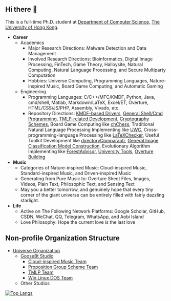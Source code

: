 ## Hi there 👋

This is a full-time Ph.D. student at [Department of Computer Science](https://www.cs.hku.hk/), [The University of Hong Kong](https://www.hku.hk/). 

- **Career**
  - Academics
    - Major Research Directions: Malware Detection and Data Management
    - Involved Research Directions: Bioinformatics, Digital Image Processing, FinTech, Game Theory, Halloysite, Natural Computing, Natural Language Processing, and Secure Multiparty Computation
    - Hobbies: Universe Computing, Programming Languages, Nature-inspired Music, Board Game Computing, and Automatic Gaming
  - Engineering
    - Programming Languages: C/C++/MFC/KMDF, Python, Java, cmd/shell, Matlab, Markdown/LaTeX, Excel/ET, Overture, HTML/CSS/JS/PHP, Assembly, Vivado, etc. 
    - Repository Directions: [KMDF-based Drivers](https://github.com/GooseBt-Studio), [General Shell/Cmd Programming](https://github.com/Win-Linux-DOS-Team/Win-Linux-DOS), [TMLP-related Development](https://github.com/TMLP-Team/Bypasser), [Cryptography Schemes](https://github.com/BatchClayderman/Cryptography-Schemes), Board Game Computing like [chChess](https://github.com/BatchClayderman/chChess), Traditional Natural Language Processing Implementing like [UWC](https://github.com/BatchClayderman/UWC), Cross-programming-language Processing like [LaTeXChecker](https://github.com/BatchClayderman/LaTeXChecker), Useful Toolkit Development like [directoryComparaotr](https://github.com/BatchClayderman/directoryComparator), [General Image Classification Model Construction](https://github.com/BatchClayderman/ResNet-Distribution), Evolutionary Algorithm Implementing like [ForestAdvisor](https://github.com/BatchClayderman/ForestAdvisor), [University Tools](https://github.com/BatchClayderman/University-Tools), [Overture Building](https://github.com/Cloud-inspired-Music-Team/Inspired-Music)
- **Music**
  - Categories of Nature-inspired Music: Cloud-inspired Music, Standard-inspired Music, and Driven-inspired Music
  - Generating from Pure Music to: Overture Sheet Files, Images, Videos, Plain Text, Philosophic Text, and Sensing Text
  - May you a better tomorrow, and genuinely hope that every tiny corner of the giant universe can be entirely filled with fairly dazzling starlight. 
- **Life**
  - Active on The Following Network Platforms: Google Scholar, GitHub, CSDN, WeChat, QQ, Telegram, WhatsApp, and Aobi Island
  - Love Philosophy: Hope the current love is the last love

## Non-profile Organization Structure

- [Universe Organization](https://github.com/Universe-Organization)
  - [GooseBt Studio](https://github.com/GooseBt-Studio)
    - [Cloud-inspired Music Team](https://github.com/Cloud-inspired-Music-Team)
    - [Proposition Group Scheme Team](https://github.com/Proposition-Group-Scheme-Team)
    - [TMLP Team](https://github.com/TMLP-Team)
    - [Win Linux DOS Team](https://github.com/Win-Linux-DOS-Team)
  - Other Studios

[![Top Langs](https://github-readme-stats.vercel.app/api/top-langs/?username=BatchClayderman&hide=CMake,Objective-C%2B%2B&layout=compact)](https://github.com/BatchClayderman?tab=repositories)

<!--
[![Readme Card](https://github-readme-stats.vercel.app/api/pin/?username=BatchClayderman&repo=LaTeXChecker)](https://github.com/BatchClayderman/LaTeXChecker)
[![Readme Card](https://github-readme-stats.vercel.app/api/pin/?username=BatchClayderman&repo=directoryComparator)](https://github.com/BatchClayderman/directoryComparator)
[![Readme Card](https://github-readme-stats.vercel.app/api/pin/?username=BatchClayderman&repo=UWC)](https://github.com/BatchClayderman/UWC)
[![Readme Card](https://github-readme-stats.vercel.app/api/pin/?username=BatchClayderman&repo=ResNet-Distribution)](https://github.com/BatchClayderman/ResNet-Distribution)
[![Readme Card](https://github-readme-stats.vercel.app/api/pin/?username=BatchClayderman&repo=ForestAdvisor)](https://github.com/BatchClayderman/ForestAdvisor)
[![Readme Card](https://github-readme-stats.vercel.app/api/pin/?username=BatchClayderman&repo=Inspired-Music)](https://github.com/BatchClayderman/Inspired-Music)
-->
